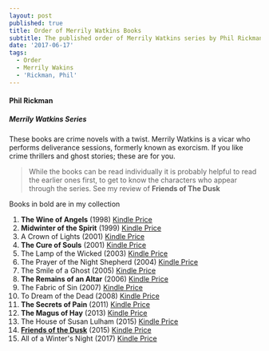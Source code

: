 ```yaml
---
layout: post
published: true
title: Order of Merrily Watkins Books
subtitle: The published order of Merrily Watkins series by Phil Rickman
date: '2017-06-17'
tags:
  - Order
  - Merrily Wakins
  - 'Rickman, Phil'
---
```

#### Phil Rickman

##### Merrily Watkins Series

These books are crime novels with a twist.  Merrily Watkins is a vicar who performs deliverance sessions, formerly known as exorcism.  If you like crime thrillers and ghost stories; these are for you.

> While the books can be read individually it is probably helpful to read the earlier ones first, to get to know the characters who appear through the series.  See my review of **Friends of The Dusk**

Books in bold are in my collection


1. **The Wine of Angels** (1998) [Kindle Price](http://amzn.to/2rX8A66)
1. **Midwinter of the Spirit** (1999) [Kindle Price](http://amzn.to/2rXbBna)
1. A Crown of Lights (2001) [Kindle Price](http://amzn.to/2rgOIJe)
1. **The Cure of Souls** (2001) [Kindle Price](http://amzn.to/2rh9g4h)
1. The Lamp of the Wicked (2003) [Kindle Price](http://amzn.to/2rM9zI8)
1. The Prayer of the Night Shepherd (2004) [Kindle Price](http://amzn.to/2s8vda2)
1. The Smile of a Ghost (2005) [Kindle Price](http://amzn.to/2t6JHnQ)
1. **The Remains of an Altar** (2006) [Kindle Price](http://amzn.to/2rXhFMx)
1. The Fabric of Sin (2007) [Kindle Price](http://amzn.to/2rgLaH8)
1. To Dream of the Dead (2008) [Kindle Price](http://amzn.to/2sOsctd)
1. **The Secrets of Pain** (2011) [Kindle Price](http://amzn.to/2rMw9jJ)
1. **The Magus of Hay** (2013) [Kindle Price](http://amzn.to/2seM6ke)
1. The House of Susan Lulham (2015) [Kindle Price](http://amzn.to/2t6bRPZ)
1. **[Friends of the Dusk](2017-06-12-friends-of-the-dusk-by-phil-rickman.md)** (2015) [Kindle Price](http://amzn.to/2t6i7Hm)
1. All of a Winter's Night (2017) [Kindle Price](http://amzn.to/2rMoe5O)
